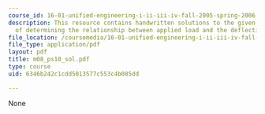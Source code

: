```yaml
---
course_id: 16-01-unified-engineering-i-ii-iii-iv-fall-2005-spring-2006
description: This resource contains handwritten solutions to the given problem set
  of determining the relationship between applied load and the deflection point.
file_location: /coursemedia/16-01-unified-engineering-i-ii-iii-iv-fall-2005-spring-2006/6346b242c1cdd5013577c553c4b085dd_m08_ps10_sol.pdf
file_type: application/pdf
layout: pdf
title: m08_ps10_sol.pdf
type: course
uid: 6346b242c1cdd5013577c553c4b085dd

---
```

None